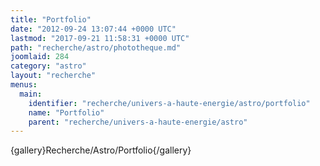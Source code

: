 ```yaml
---
title: "Portfolio"
date: "2012-09-24 13:07:44 +0000 UTC"
lastmod: "2017-09-21 11:58:31 +0000 UTC"
path: "recherche/astro/phototheque.md"
joomlaid: 284
category: "astro"
layout: "recherche"
menus:
  main:
    identifier: "recherche/univers-a-haute-energie/astro/portfolio"
    name: "Portfolio"
    parent: "recherche/univers-a-haute-energie/astro"
---
```

{gallery}Recherche/Astro/Portfolio{/gallery}
